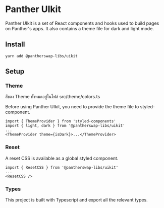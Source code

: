 # Panther UIkit

Panther UIkit is a set of React components and hooks used to build pages on Panther's apps. It also contains a theme file for dark and light mode.

## Install

`yarn add @pantherswap-libs/uikit`

## Setup

### Theme

สีของ Theme ทั้งหมดอยู่ในไฟล์  src/theme/colors.ts

Before using Panther UIkit, you need to provide the theme file to styled-component.

```
import { ThemeProvider } from 'styled-components'
import { light, dark } from '@pantherswap-libs/uikit'
...
<ThemeProvider theme={isDark}>...</ThemeProvider>
```

### Reset

A reset CSS is available as a global styled component.

```
import { ResetCSS } from '@pantherswap-libs/uikit'
...
<ResetCSS />
```

### Types

This project is built with Typescript and export all the relevant types.

